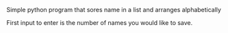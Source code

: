 Simple python program that sores name in a list and arranges alphabetically

First input to enter is the number of names you would like to save.
